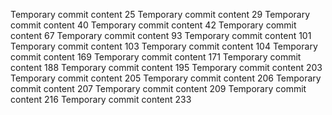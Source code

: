 Temporary commit content 25
Temporary commit content 29
Temporary commit content 40
Temporary commit content 42
Temporary commit content 67
Temporary commit content 93
Temporary commit content 101
Temporary commit content 103
Temporary commit content 104
Temporary commit content 169
Temporary commit content 171
Temporary commit content 188
Temporary commit content 195
Temporary commit content 203
Temporary commit content 205
Temporary commit content 206
Temporary commit content 207
Temporary commit content 209
Temporary commit content 216
Temporary commit content 233
